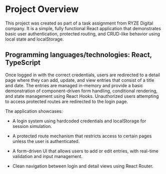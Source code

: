 # Project Overview
This project was created as part of a task assignment from RYZE Digital company. It is a simple, fully functional React application that demonstrates basic user authentication, protected routing, and CRUD-like behavior using local state and localStorage.

## Programming languages/technologies: React, TypeScript

Once logged in with the correct credentials, users are redirected to a detail page where they can add, update, and view entries that consist of a title and date. The entries are managed in-memory and provide a basic demonstration of component-driven form handling, conditional rendering, and state management using React Hooks. Unauthorized users attempting to access protected routes are redirected to the login page.

The application showcases:

- A login system using hardcoded credentials and localStorage for session simulation.

- A protected route mechanism that restricts access to certain pages unless the user is authenticated.

- A form-driven UI that allows users to add or edit entries, with real-time validation and input management.

- Clean navigation between login and detail views using React Router.

